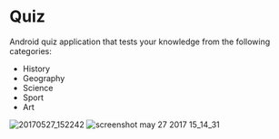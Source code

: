 # Quiz
Android quiz application that tests your knowledge from the following categories:
  - History
  - Geography
  - Science
  - Sport
  - Art

![20170527_152242](https://user-images.githubusercontent.com/18063880/27174040-f43c5098-51ba-11e7-8583-ce87a92c9c10.png)
![screenshot may 27 2017 15_14_31](https://user-images.githubusercontent.com/18063880/27174045-f638b2d8-51ba-11e7-9793-b478b5c3489b.png)
